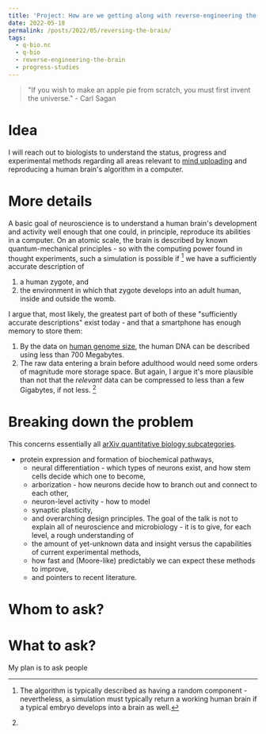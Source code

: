 ```yaml
---
title: 'Project: How are we getting along with reverse-engineering the brain?'
date: 2022-05-18
permalink: /posts/2022/05/reversing-the-brain/
tags:
  - q-bio.nc
  - q-bio
  - reverse-engineering-the-brain
  - progress-studies
---
```


> "If you wish to make an apple pie from scratch, you must first invent the universe." - Carl Sagan

# Idea
I will reach out to biologists to understand the status, progress and experimental methods regarding all areas relevant to [mind uploading](https://en.wikipedia.org/wiki/Mind_uploading) and reproducing a human brain's algorithm in a computer.

# More details
A basic goal of neuroscience is to understand a human brain's development and activity well enough that one could, in principle, reproduce its abilities in a computer. On an atomic scale, the brain is described by known quantum-mechanical principles - so with the computing power found in thought experiments, such a simulation is possible if [^1] we have a sufficiently accurate description of

1. a human zygote, and
2. the environment in which that zygote develops into an adult human, inside and outside the womb.

I argue that, most likely, the greatest part of both of these "sufficiently accurate descriptions" exist today - and that a smartphone has enough memory to store them:

1. By the data on [human genome size](https://en.wikipedia.org/wiki/Human_genome), the human DNA can be described using less than 700 Megabytes.
2. The raw data entering a brain before adulthood would need some orders of magnitude more storage space. But again, I argue it's more plausible than not that the _relevant_ data can be compressed to less than a few Gigabytes, if not less. [^3]

# Breaking down the problem
This concerns essentially all [arXiv quantitative biology subcategories](https://arxiv.org/archive/q-bio).

- protein expression and formation of biochemical pathways,
  - neural differentiation - which types of neurons exist, and how stem cells decide which one to become,
  - arborization - how neurons decide how to branch out and connect to each other,
  - neuron-level activity - how to model 
  - synaptic plasticity,
  - and overarching design principles.
The goal of the talk is not to explain all of neuroscience and microbiology - it is to give, for each level, a rough understanding of
  - the amount of yet-unknown data and insight versus the capabilities of current experimental methods,
  - how fast and (Moore-like) predictably we can expect these methods to improve,
  - and pointers to recent literature.

# Whom to ask?

# What to ask?

My plan is to ask people

[^1]: The algorithm is typically described as having a random component - nevertheless, a simulation must typically return a working human brain if a typical embryo develops into a brain as well.

[^3]:
